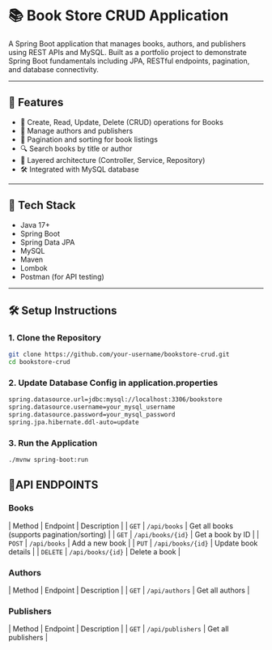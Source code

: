 # 📚 Book Store CRUD Application

A Spring Boot application that manages books, authors, and publishers using REST APIs and MySQL. Built as a portfolio project to demonstrate Spring Boot fundamentals including JPA, RESTful endpoints, pagination, and database connectivity.

---

## 🚀 Features

- 📖 Create, Read, Update, Delete (CRUD) operations for Books
- 👤 Manage authors and publishers
- 🔄 Pagination and sorting for book listings
- 🔍 Search books by title or author
- 🧩 Layered architecture (Controller, Service, Repository)
- 🛠️ Integrated with MySQL database

---

## 🧱 Tech Stack

- Java 17+
- Spring Boot
- Spring Data JPA
- MySQL
- Maven
- Lombok
- Postman (for API testing)

---

## 🛠️ Setup Instructions

### 1. Clone the Repository
```bash
git clone https://github.com/your-username/bookstore-crud.git
cd bookstore-crud
```

### 2. Update Database Config in application.properties
```bash
spring.datasource.url=jdbc:mysql://localhost:3306/bookstore
spring.datasource.username=your_mysql_username
spring.datasource.password=your_mysql_password
spring.jpa.hibernate.ddl-auto=update
```
### 3. Run the Application
``` bash
./mvnw spring-boot:run
```

## 🧪API ENDPOINTS

### Books
| Method   | Endpoint          | Description                                 |
| `GET`    | `/api/books`      | Get all books (supports pagination/sorting) |
| `GET`    | `/api/books/{id}` | Get a book by ID                            |
| `POST`   | `/api/books`      | Add a new book                              |
| `PUT`    | `/api/books/{id}` | Update book details                         |
| `DELETE` | `/api/books/{id}` | Delete a book                               |

### Authors
| Method   | Endpoint          | Description     |
| `GET`    | `/api/authors`    | Get all authors |

### Publishers
| Method   | Endpoint          | Description        |
| `GET`    | `/api/publishers` | Get all publishers |




